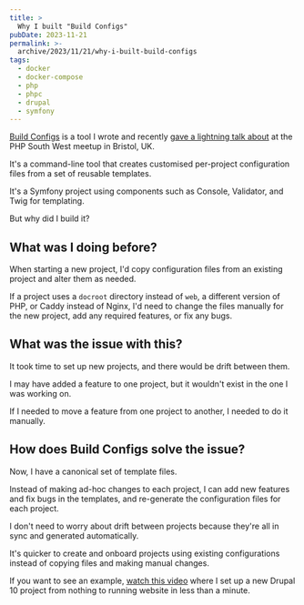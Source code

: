 ```yaml
---
title: >
  Why I built "Build Configs"
pubDate: 2023-11-21
permalink: >-
  archive/2023/11/21/why-i-built-build-configs
tags:
  - docker
  - docker-compose
  - php
  - phpc
  - drupal
  - symfony
---
```


[Build Configs] is a tool I wrote and recently [gave a lightning talk about][talk] at the PHP South West meetup in Bristol, UK.

It's a command-line tool that creates customised per-project configuration files from a set of reusable templates.

It's a Symfony project using components such as Console, Validator, and Twig for templating.

But why did I build it?

## What was I doing before?

When starting a new project, I'd copy configuration files from an existing project and alter them as needed.

If a project uses a `docroot` directory instead of `web`, a different version of PHP, or Caddy instead of Nginx, I'd need to change the files manually for the new project, add any required features, or fix any bugs.

## What was the issue with this?

It took time to set up new projects, and there would be drift between them.

I may have added a feature to one project, but it wouldn't exist in the one I was working on.

If I needed to move a feature from one project to another, I needed to do it manually.

## How does Build Configs solve the issue?

Now, I have a canonical set of template files.

Instead of making ad-hoc changes to each project, I can add new features and fix bugs in the templates, and re-generate the configuration files for each project.

I don't need to worry about drift between projects because they're all in sync and generated automatically.

It's quicker to create and onboard projects using existing configurations instead of copying files and making manual changes.

If you want to see an example, [watch this video][video] where I set up a new Drupal 10 project from nothing to running website in less than a minute.

[build configs]: {{site.url}}/build-configs
[talk]: {{site.url}}/presentations/building-build-configs
[video]: https://www.youtube.com/watch?v=LkhsdmxReUc

